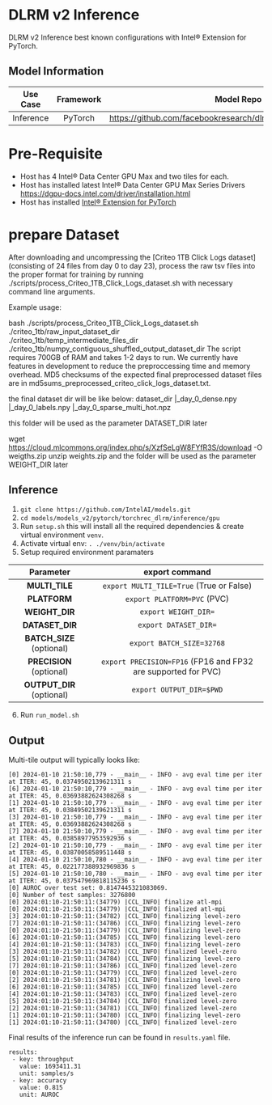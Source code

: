 # DLRM v2 Inference

DLRM v2 Inference best known configurations with Intel® Extension for PyTorch.

## Model Information

| **Use Case** | **Framework** | **Model Repo** | **Branch/Commit/Tag** | **Optional Patch** |
|:---:| :---: |:--------------:|:---------------------:|:------------------:|
|  Inference   |    PyTorch    |       https://github.com/facebookresearch/dlrm/tree/main/torchrec_dlrm        |           -           |         -          |

# Pre-Requisite
* Host has 4 Intel® Data Center GPU Max and two tiles for each.
* Host has installed latest Intel® Data Center GPU Max Series Drivers https://dgpu-docs.intel.com/driver/installation.html
* Host has installed [Intel® Extension for PyTorch](https://intel.github.io/intel-extension-for-pytorch/xpu/latest/)

# prepare Dataset
After downloading and uncompressing the [Criteo 1TB Click Logs dataset](consisting of 24 files from day 0 to day 23), process the raw tsv files into the proper format for training by running ./scripts/process_Criteo_1TB_Click_Logs_dataset.sh with necessary command line arguments.

Example usage:

bash ./scripts/process_Criteo_1TB_Click_Logs_dataset.sh \
./criteo_1tb/raw_input_dataset_dir \
./criteo_1tb/temp_intermediate_files_dir \
./criteo_1tb/numpy_contiguous_shuffled_output_dataset_dir
The script requires 700GB of RAM and takes 1-2 days to run. We currently have features in development to reduce the preproccessing time and memory overhead. MD5 checksums of the expected final preprocessed dataset files are in md5sums_preprocessed_criteo_click_logs_dataset.txt.

the final dataset dir will be like below:
dataset_dir
 |_day_0_dense.npy
 |_day_0_labels.npy
 |_day_0_sparse_multi_hot.npz

this folder will be used as the parameter DATASET_DIR later

wget https://cloud.mlcommons.org/index.php/s/XzfSeLgW8FYfR3S/download -O weigths.zip
unzip weights.zip
and the folder will be used as the parameter WEIGHT_DIR later


## Inference
1. `git clone https://github.com/IntelAI/models.git`
2. `cd models/models_v2/pytorch/torchrec_dlrm/inference/gpu`
3. Run `setup.sh` this will install all the required dependencies & create virtual environment `venv`.
4. Activate virtual env: `. ./venv/bin/activate`
5. Setup required environment paramaters

| **Parameter**                |                                  **export command**                                  |
|:---------------------------:|:------------------------------------------------------------------------------------:|
| **MULTI_TILE**               | `export MULTI_TILE=True` (True or False)                                             |
| **PLATFORM**                 | `export PLATFORM=PVC` (PVC)                                                 |
| **WEIGHT_DIR**               | `export WEIGHT_DIR=`                                                                 |
| **DATASET_DIR**              |                               `export DATASET_DIR=`                                  |
| **BATCH_SIZE** (optional)    |                               `export BATCH_SIZE=32768`                              |
| **PRECISION** (optional)     |        `export PRECISION=FP16` (FP16 and FP32 are supported for PVC)                 |
| **OUTPUT_DIR** (optional)    |                               `export OUTPUT_DIR=$PWD`                               |
6. Run `run_model.sh`

## Output

Multi-tile output will typically looks like:
```
[0] 2024-01-10 21:50:10,779 - __main__ - INFO - avg eval time per iter at ITER: 45, 0.03749502139621311 s
[6] 2024-01-10 21:50:10,779 - __main__ - INFO - avg eval time per iter at ITER: 45, 0.03693882624308268 s
[1] 2024-01-10 21:50:10,779 - __main__ - INFO - avg eval time per iter at ITER: 45, 0.03849502139621311 s
[3] 2024-01-10 21:50:10,779 - __main__ - INFO - avg eval time per iter at ITER: 45, 0.03693882624308268 s
[7] 2024-01-10 21:50:10,779 - __main__ - INFO - avg eval time per iter at ITER: 45, 0.03858977953592936 s
[2] 2024-01-10 21:50:10,779 - __main__ - INFO - avg eval time per iter at ITER: 45, 0.03870058589511448 s
[4] 2024-01-10 21:50:10,780 - __main__ - INFO - avg eval time per iter at ITER: 45, 0.022177388932969836 s
[5] 2024-01-10 21:50:10,780 - __main__ - INFO - avg eval time per iter at ITER: 45, 0.037547969818115236 s
[0] AUROC over test set: 0.8147445321083069.
[0] Number of test samples: 3276800
[0] 2024:01:10-21:50:11:(34779) |CCL_INFO| finalize atl-mpi
[0] 2024:01:10-21:50:11:(34779) |CCL_INFO| finalized atl-mpi
[3] 2024:01:10-21:50:11:(34782) |CCL_INFO| finalizing level-zero
[7] 2024:01:10-21:50:11:(34786) |CCL_INFO| finalizing level-zero
[0] 2024:01:10-21:50:11:(34779) |CCL_INFO| finalizing level-zero
[6] 2024:01:10-21:50:11:(34785) |CCL_INFO| finalizing level-zero
[4] 2024:01:10-21:50:11:(34783) |CCL_INFO| finalizing level-zero
[3] 2024:01:10-21:50:11:(34782) |CCL_INFO| finalized level-zero
[5] 2024:01:10-21:50:11:(34784) |CCL_INFO| finalizing level-zero
[7] 2024:01:10-21:50:11:(34786) |CCL_INFO| finalized level-zero
[0] 2024:01:10-21:50:11:(34779) |CCL_INFO| finalized level-zero
[2] 2024:01:10-21:50:11:(34781) |CCL_INFO| finalizing level-zero
[6] 2024:01:10-21:50:11:(34785) |CCL_INFO| finalized level-zero
[4] 2024:01:10-21:50:11:(34783) |CCL_INFO| finalized level-zero
[5] 2024:01:10-21:50:11:(34784) |CCL_INFO| finalized level-zero
[2] 2024:01:10-21:50:11:(34781) |CCL_INFO| finalized level-zero
[1] 2024:01:10-21:50:11:(34780) |CCL_INFO| finalizing level-zero
[1] 2024:01:10-21:50:11:(34780) |CCL_INFO| finalized level-zero
```

Final results of the inference run can be found in `results.yaml` file.
```
results:
 - key: throughput
   value: 1693411.31
   unit: samples/s
 - key: accuracy
   value: 0.815
   unit: AUROC
```
